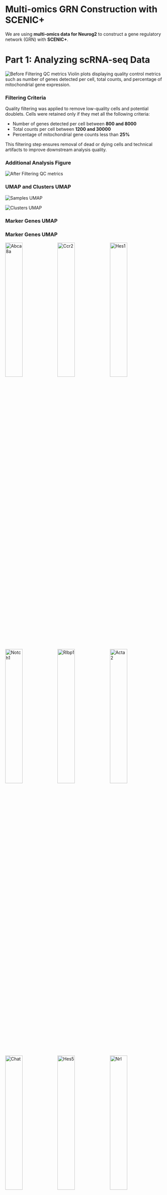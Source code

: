 # Multi-omics GRN Construction with SCENIC+  

We are using **multi-omics data for Neurog2** to construct a gene regulatory network (GRN) with **SCENIC+**.  

# Part 1: Analyzing scRNA-seq Data  

![Before Filtering QC metrics](figures/violin_QC.png)
Violin plots displaying quality control metrics such as number of genes detected per cell, total counts, and percentage of mitochondrial gene expression.

### Filtering Criteria

Quality filtering was applied to remove low-quality cells and potential doublets. Cells were retained only if they met all the following criteria:

- Number of genes detected per cell between **800 and 8000**
- Total counts per cell between **1200 and 30000**
- Percentage of mitochondrial gene counts less than **25%**

This filtering step ensures removal of dead or dying cells and technical artifacts to improve downstream analysis quality.


### Additional Analysis Figure
![After Filtering QC metrics](figures/violin_AfterQC.png)

### UMAP and Clusters UMAP


![Samples UMAP](figures/umap_clustered_mNeurog2_Samples.png)


![Clusters UMAP](figures/umap_clustered_mNeurog2_Clusters.png)

### Marker Genes UMAP 

### Marker Genes UMAP

<img src="figures/umap_clustered_mNeurog2_Abca8a.png" alt="Abca8a" width="33%"><img src="figures/umap_clustered_mNeurog2_Ccr2.png" alt="Ccr2" width="33%"><img src="figures/umap_clustered_mNeurog2_Hes1.png" alt="Hes1" width="33%">
<img src="figures/umap_clustered_mNeurog2_Notch1.png" alt="Notch1" width="33%"><img src="figures/umap_clustered_mNeurog2_Rlbp1.png" alt="Rlbp1" width="33%"><img src="figures/umap_clustered_mNeurog2_Acta2.png" alt="Acta2" width="33%">
<img src="figures/umap_clustered_mNeurog2_Chat.png" alt="Chat" width="33%"><img src="figures/umap_clustered_mNeurog2_Hes5.png" alt="Hes5" width="33%"><img src="figures/umap_clustered_mNeurog2_Nrl.png" alt="Nrl" width="33%">
<img src="figures/umap_clustered_mNeurog2_Rpe65.png" alt="Rpe65" width="33%"><img src="figures/umap_clustered_mNeurog2_Apoe.png" alt="Apoe" width="33%"><img src="figures/umap_clustered_mNeurog2_Clusters.png" alt="Clusters" width="33%">
<img src="figures/umap_clustered_mNeurog2_Insm1.png" alt="Insm1" width="33%"><img src="figures/umap_clustered_mNeurog2_Olig2.png" alt="Olig2" width="33%"><img src="figures/umap_clustered_mNeurog2_Sebox.png" alt="Sebox" width="33%">
<img src="figures/umap_clustered_mNeurog2_Aqp4.png" alt="Aqp4" width="33%"><img src="figures/umap_clustered_mNeurog2_Csf1r.png" alt="Csf1r" width="33%"><img src="figures/umap_clustered_mNeurog2_Isl1.png" alt="Isl1" width="33%">
<img src="figures/umap_clustered_mNeurog2_Otx2.png" alt="Otx2" width="33%"><img src="figures/umap_clustered_mNeurog2_Slc17a7.png" alt="Slc17a7" width="33%"><img src="figures/umap_clustered_mNeurog2_Arr3.png" alt="Arr3" width="33%">
<img src="figures/umap_clustered_mNeurog2_Elavl3.png" alt="Elavl3" width="33%"><img src="figures/umap_clustered_mNeurog2_Kcnj8.png" alt="Kcnj8" width="33%"><img src="figures/umap_clustered_mNeurog2_Pax2.png" alt="Pax2" width="33%">
<img src="figures/umap_clustered_mNeurog2_Slc1a3.png" alt="Slc1a3" width="33%"><img src="figures/umap_clustered_mNeurog2_Ascl1.png" alt="Ascl1" width="33%"><img src="figures/umap_clustered_mNeurog2_Elavl4.png" alt="Elavl4" width="33%">
<img src="figures/umap_clustered_mNeurog2_Lhx1.png" alt="Lhx1" width="33%"><img src="figures/umap_clustered_mNeurog2_Pax6.png" alt="Pax6" width="33%"><img src="figures/umap_clustered_mNeurog2_Slc6a9.png" alt="Slc6a9" width="33%">
<img src="figures/umap_clustered_mNeurog2_Atoh7.png" alt="Atoh7" width="33%"><img src="figures/umap_clustered_mNeurog2_Emx1.png" alt="Emx1" width="33%"><img src="figures/umap_clustered_mNeurog2_Lhx2.png" alt="Lhx2" width="33%">
<img src="figures/umap_clustered_mNeurog2_Pou4f2.png" alt="Pou4f2" width="33%"><img src="figures/umap_clustered_mNeurog2_Sox11.png" alt="Sox11" width="33%"><img src="figures/umap_clustered_mNeurog2_Bsn.png" alt="Bsn" width="33%">
<img src="figures/umap_clustered_mNeurog2_Foxn4.png" alt="Foxn4" width="33%"><img src="figures/umap_clustered_mNeurog2_Lhx4.png" alt="Lhx4" width="33%"><img src="figures/umap_clustered_mNeurog2_Prdm1.png" alt="Prdm1" width="33%">
<img src="figures/umap_clustered_mNeurog2_Sox9.png" alt="Sox9" width="33%"><img src="figures/umap_clustered_mNeurog2_Cabp5.png" alt="Cabp5" width="33%"><img src="figures/umap_clustered_mNeurog2_Gad1.png" alt="Gad1" width="33%">
<img src="figures/umap_clustered_mNeurog2_Malat1.png" alt="Malat1" width="33%"><img src="figures/umap_clustered_mNeurog2_Prdx6.png" alt="Prdx6" width="33%"><img src="figures/umap_clustered_mNeurog2_Tfap2a.png" alt="Tfap2a" width="33%">
<img src="figures/umap_clustered_mNeurog2_Calb1.png" alt="Calb1" width="33%"><img src="figures/umap_clustered_mNeurog2_Gfap.png" alt="Gfap" width="33%"><img src="figures/umap_clustered_mNeurog2_mt-Atp6.png" alt="mt-Atp6" width="33%">
<img src="figures/umap_clustered_mNeurog2_Rbfox3.png" alt="Rbfox3" width="33%"><img src="figures/umap_clustered_mNeurog2_Tie1.png" alt="Tie1" width="33%"><img src="figures/umap_clustered_mNeurog2_Calb2.png" alt="Calb2" width="33%">
<img src="figures/umap_clustered_mNeurog2_Glul.png" alt="Glul" width="33%"><img src="figures/umap_clustered_mNeurog2_Neurog2.png" alt="Neurog2" width="33%"><img src="figures/umap_clustered_mNeurog2_Rho.png" alt="Rho" width="33%">
<img src="figures/umap_clustered_mNeurog2_Vim.png" alt="Vim" width="33%">





# Part 2: Analyzing scATAC Data  

![ATAC UMAP](atac_umap.png)

###GOING ON NEED MORE PLOTS TO ANNOTATE

## Barcode-to-Cluster Mapping

The following file format (`CSV`) shows how barcodes are mapped to clusters:
After annotation, we can replace the id with the cluster 


## Header of the barcode to cluster mapping 
```csv
"barcode","cluster"
"Control_CGCCTCATCCTAAGGT-1","4"
"Control_CCAGCCTGTTTGGGCG-1","0"
"Control_TTGACTAAGTCATTTC-1","2"
"Control_GACTATTCAAGGTCCT-1","0"
"Control_GCTAGCTCACAGGAAT-1","10"
"Control_AGCATCCCACCATATG-1","0"
"Control_AGGTTAGAGCGATACT-1","11"
"Control_TCTCACCAGCTTCTCA-1","2"
"Control_GGCTCAATCCTAGTTT-1","0"
"Control_TTGCATTTCTCTAGCC-1","10"
"Control_CACCTCAGTGTTTGAG-1","8"
"Control_AGTAGGATCACTCAAA-1","0"
"Control_CCTAAAGGTAAGGTTT-1","4"
"Control_GTGCTTACAGCCAGAA-1","0"
"Control_CTCTTGATCGAGGTGG-1","10"
"Control_CCTACTTCACATTGCA-1","0"
"Control_GCCTACTTCTGTAATG-1","4"
"Control_AATCCGTAGTATCGCG-1","0"
"Control_GTGGATGCAAGACTCC-1","10"

